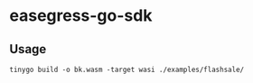 # easegress-go-sdk

## Usage

```shell
tinygo build -o bk.wasm -target wasi ./examples/flashsale/
```